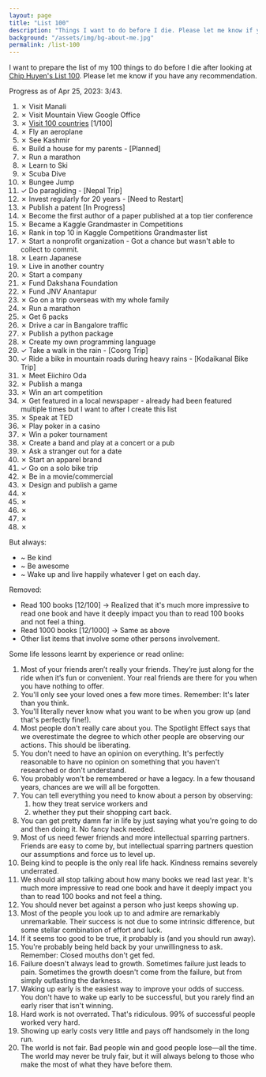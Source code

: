 ```yaml
---
layout: page
title: "List 100"
description: "Things I want to do before I die. Please let me know if you have any recommendation."
background: "/assets/img/bg-about-me.jpg"
permalink: /list-100
---
```


I want to prepare the list of my 100 things to do before I die after looking at <a href="https://huyenchip.com/list-100/" target="_blank">Chip Huyen's List 100</a>. Please let me know if you have any recommendation.

Progress as of Apr 25, 2023: 3/43.

1. ✗ Visit Manali
1. ✗ Visit Mountain View Google Office
1. ✗ <a href="/visit-100-countries" target="_blank" title="visit 100 countries">Visit 100 countries</a> [1/100]
1. ✗ Fly an aeroplane
1. ✗ See Kashmir
1. ✗ Build a house for my parents - [Planned]
1. ✗ Run a marathon
1. ✗ Learn to Ski
1. ✗ Scuba Dive
1. ✗ Bungee Jump
1. ✓ Do paragliding - [Nepal Trip]
1. ✗ Invest regularly for 20 years - [Need to Restart]
1. ✗ Publish a patent [In Progress]
1. ✗ Become the first author of a paper published at a top tier conference
1. ✗ Became a Kaggle Grandmaster in Competitions
1. ✗ Rank in top 10 in Kaggle Competitions Grandmaster list
1. ✗ Start a nonprofit organization - Got a chance but wasn't able to collect to commit.
1. ✗ Learn Japanese
1. ✗ Live in another country
1. ✗ Start a company
1. ✗ Fund Dakshana Foundation
1. ✗ Fund JNV Anantapur
1. ✗ Go on a trip overseas with my whole family
1. ✗ Run a marathon
1. ✗ Get 6 packs
1. ✗ Drive a car in Bangalore traffic
1. ✗ Publish a python package
1. ✗ Create my own programming language
1. ✓ Take a walk in the rain - [Coorg Trip]
1. ✓ Ride a bike in mountain roads during heavy rains - [Kodaikanal Bike Trip]
1. ✗ Meet Eiichiro Oda
1. ✗ Publish a manga
1. ✗ Win an art competition
1. ✗ Get featured in a local newspaper - already had been featured multiple times but I want to after I create this list
1. ✗ Speak at TED
1. ✗ Play poker in a casino
1. ✗ Win a poker tournament
1. ✗ Create a band and play at a concert or a pub
1. ✗ Ask a stranger out for a date
1. ✗ Start an apparel brand
1. ✓ Go on a solo bike trip
1. ✗ Be in a movie/commercial
1. ✗ Design and publish a game
1. ✗
1. ✗
1. ✗
1. ✗
1. ✗

But always:

- ~ Be kind
- ~ Be awesome
- ~ Wake up and live happily whatever I get on each day.

Removed:

- Read 100 books [12/100] -> Realized that it's much more impressive to read one book and have it deeply impact you than to read 100 books and not feel a thing.
- Read 1000 books [12/1000] -> Same as above
- Other list items that involve some other persons involvement.

Some life lessons learnt by experience or read online:

1. Most of your friends aren’t really your friends. They’re just along for the ride when it’s fun or convenient. Your real friends are there for you when you have nothing to offer.
2. You'll only see your loved ones a few more times. Remember: It's later than you think.
3. You'll literally never know what you want to be when you grow up (and that's perfectly fine!).
4. Most people don't really care about you. The Spotlight Effect says that we overestimate the degree to which other people are observing our actions. This should be liberating.
5. You don't need to have an opinion on everything. It's perfectly reasonable to have no opinion on something that you haven't researched or don't understand.
6. You probably won't be remembered or have a legacy. In a few thousand years, chances are we will all be forgotten.
7. You can tell everything you need to know about a person by observing:
   1. how they treat service workers and
   2. whether they put their shopping cart back.
8. You can get pretty damn far in life by just saying what you're going to do and then doing it. No fancy hack needed.
9. Most of us need fewer friends and more intellectual sparring partners. Friends are easy to come by, but intellectual sparring partners question our assumptions and force us to level up.
10. Being kind to people is the only real life hack. Kindness remains severely underrated.
11. We should all stop talking about how many books we read last year. It's much more impressive to read one book and have it deeply impact you than to read 100 books and not feel a thing.
12. You should never bet against a person who just keeps showing up.
13. Most of the people you look up to and admire are remarkably unremarkable. Their success is not due to some intrinsic difference, but some stellar combination of effort and luck.
14. If it seems too good to be true, it probably is (and you should run away).
15. You're probably being held back by your unwillingness to ask. Remember: Closed mouths don't get fed.
16. Failure doesn't always lead to growth. Sometimes failure just leads to pain. Sometimes the growth doesn't come from the failure, but from simply outlasting the darkness.
17. Waking up early is the easiest way to improve your odds of success. You don't have to wake up early to be successful, but you rarely find an early riser that isn't winning.
18. Hard work is not overrated. That's ridiculous. 99% of successful people worked very hard.
19. Showing up early costs very little and pays off handsomely in the long run.
20. The world is not fair. Bad people win and good people lose—all the time. The world may never be truly fair, but it will always belong to those who make the most of what they have before them.
